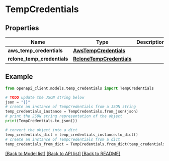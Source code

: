 # TempCredentials


## Properties

Name | Type | Description | Notes
------------ | ------------- | ------------- | -------------
**aws_temp_credentials** | [**AwsTempCredentials**](AwsTempCredentials.md) |  | [optional] 
**rclone_temp_credentials** | [**RcloneTempCredentials**](RcloneTempCredentials.md) |  | [optional] 

## Example

```python
from openapi_client.models.temp_credentials import TempCredentials

# TODO update the JSON string below
json = "{}"
# create an instance of TempCredentials from a JSON string
temp_credentials_instance = TempCredentials.from_json(json)
# print the JSON string representation of the object
print(TempCredentials.to_json())

# convert the object into a dict
temp_credentials_dict = temp_credentials_instance.to_dict()
# create an instance of TempCredentials from a dict
temp_credentials_from_dict = TempCredentials.from_dict(temp_credentials_dict)
```
[[Back to Model list]](../README.md#documentation-for-models) [[Back to API list]](../README.md#documentation-for-api-endpoints) [[Back to README]](../README.md)


